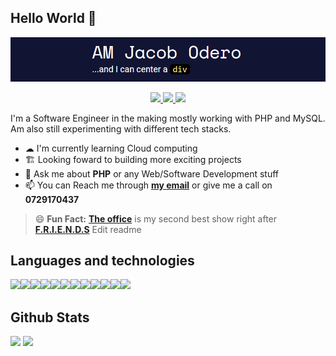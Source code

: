 ## **Hello World** 👋 


![](Cap.PNG)

<p align="center">
    <a href ="mailto:jackjax617@gmail.com">
        <img src="https://img.shields.io/badge/-GMAIL-success?style=for-the-badge&logo=gmail"/>
    </a>
    <a href ="https://www.linkedin.com/in/jacob-odero-b649151b6">
        <img src="https://img.shields.io/badge/-LINKEDIN-blueviolet?style=for-the-badge&logo=linkedin"/>
    </a>
    <a href ="https://jacobjax.github.io/portfolio_website/">
        <img src="https://img.shields.io/badge/-PORTFOLIO-ff69b4?style=for-the-badge&logo=appveyor"/>
    </a>
</p>

I'm a Software Engineer in the making mostly working with PHP and MySQL. Am also still experimenting with different tech stacks.

* ☁ I'm currently learning Cloud computing
* 🏗 Looking foward to building more exciting projects
* 💬 Ask me about **PHP** or any Web/Software Development stuff
* 📫 You can Reach me through **[my email](mailto:jackjax617@gmail.com)** or give me a call on **0729170437**


> 😄 **Fun Fact:** **[The office](https://www.imdb.com/title/tt0386676/)** is my second best show right after **[F.R.I.E.N.D.S](https://www.imdb.com/title/tt0108778/)**
Edit readme

## Languages and technologies
<img src="https://img.shields.io/badge/-HTML-orange?style=for-the-badge&logo=html5"/><img src="https://img.shields.io/badge/-CSS-blue?style=for-the-badge&logo=css3"/><img src="https://img.shields.io/badge/-JavaScript-yellow?style=for-the-badge&logo=JavaScript"/><img src="https://img.shields.io/badge/-PHP-blueviolet?style=for-the-badge&logo=PHP"/><img src="https://img.shields.io/badge/-Python-blue?style=for-the-badge&logo=Python"/><img src="https://img.shields.io/badge/-Flask-yellowgreen?style=for-the-badge&logo=Flask"/><img src="https://img.shields.io/badge/-Java-ff69b4?style=for-the-badge&logo=Java"/><img src="https://img.shields.io/badge/-C_sharp-9cf?style=for-the-badge&logo=C%20Sharp"/><img src="https://img.shields.io/badge/-Git-orange?style=for-the-badge&logo=Git"/><img src="https://img.shields.io/badge/-Terminal-lightgrey?style=for-the-badge&logo=Windows%20Terminal"/><img src="https://img.shields.io/badge/-MySQL-important?style=for-the-badge&logo=MySQL"/><img src="https://img.shields.io/badge/-MS_SQL-red?style=for-the-badge&logo=Microsoft%20SQL%20Server"/>


## Github Stats

<img height="150px" src="https://github-readme-stats.vercel.app/api?username=JacobJax&hide=contribs&hide_border=true&show_icons=true&include_all_commits=false&count_private=true&line_height=24&text_color=ffffff&icon_color=ffffff&bg_color=0,fd1d1d,e1306c,c13584,833ab4&title_color=ffffff"/> <img height="150px" src="https://github-readme-stats.vercel.app/api/top-langs/?username=JacobJax&hide=css&hide_border=true&card_width=320&layout=compact&langs_count=7&text_color=ffffff&icon_color=ffffff&bg_color=0,833ab4,5851db,405de6&title_color=ffffff"/>
